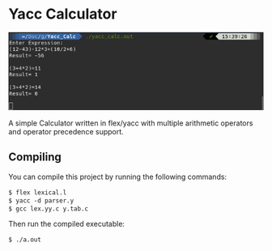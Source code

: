 # Yacc Calculator

<img src="docs/yacc_calc_img.png" alt="Yacc_Calc">

A simple Calculator written in flex/yacc with multiple arithmetic operators and operator precedence support.

## Compiling

You can compile this project by running the following commands:
```shell
$ flex lexical.l
$ yacc -d parser.y
$ gcc lex.yy.c y.tab.c
```
Then run the compiled executable:
```shell
$ ./a.out
```